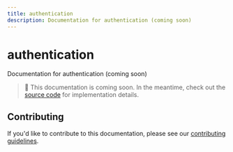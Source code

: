 ```yaml
---
title: authentication
description: Documentation for authentication (coming soon)
---
```


# authentication

Documentation for authentication (coming soon)

> 📝 This documentation is coming soon. In the meantime, check out the [source code](https://github.com/strategiz-io) for implementation details.

## Contributing

If you'd like to contribute to this documentation, please see our [contributing guidelines](https://github.com/strategiz-io/strategiz-docs).
